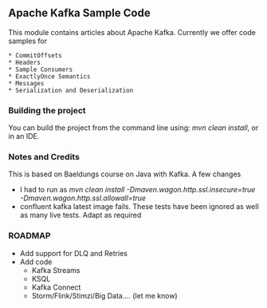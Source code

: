 ## Apache Kafka Sample Code 

This module contains articles about Apache Kafka. Currently we offer code samples for 

    * CommitOffsets
    * Headers
    * Sample Consumers
    * ExactlyOnce Semantics
    * Messages 
    * Serialization and Deserialization

### Building the project
You can build the project from the command line using: *mvn clean install*, or in an IDE.

### Notes and Credits
This is based on Baeldungs course on Java with Kafka. A few changes
- I had to run as *mvn clean install -Dmaven.wagon.http.ssl.insecure=true -Dmaven.wagon.http.ssl.allowall=true*
- confluent kafka latest image fails. These tests have been ignored as well as many live tests. Adapt as required

### ROADMAP 

* Add support for DLQ and Retries
* Add code 
    * Kafka Streams
    * KSQL 
    * Kafka Connect
    * Storm/Flink/Stimzi/Big Data.... (let me know)
